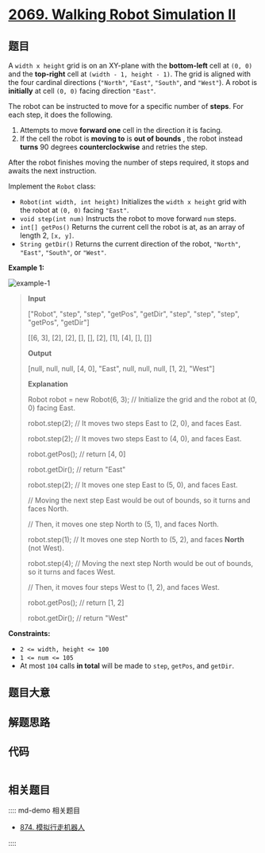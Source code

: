 # [2069. Walking Robot Simulation II](https://leetcode.com/problems/walking-robot-simulation-ii)

## 题目

A `width x height` grid is on an XY-plane with the **bottom-left** cell at
`(0, 0)` and the **top-right** cell at `(width - 1, height - 1)`. The grid is
aligned with the four cardinal directions (`"North"`, `"East"`, `"South"`, and
`"West"`). A robot is **initially** at cell `(0, 0)` facing direction
`"East"`.

The robot can be instructed to move for a specific number of **steps**. For
each step, it does the following.

  1. Attempts to move **forward one** cell in the direction it is facing.
  2. If the cell the robot is **moving to** is **out of bounds** , the robot instead **turns** 90 degrees **counterclockwise** and retries the step.

After the robot finishes moving the number of steps required, it stops and
awaits the next instruction.

Implement the `Robot` class:

  * `Robot(int width, int height)` Initializes the `width x height` grid with the robot at `(0, 0)` facing `"East"`.
  * `void step(int num)` Instructs the robot to move forward `num` steps.
  * `int[] getPos()` Returns the current cell the robot is at, as an array of length 2, `[x, y]`.
  * `String getDir()` Returns the current direction of the robot, `"North"`, `"East"`, `"South"`, or `"West"`.



**Example 1:**

![example-1](https://assets.leetcode.com/uploads/2021/10/09/example-1.png)

> 
> 
> 
> 
> 
> **Input**
> 
> ["Robot", "step", "step", "getPos", "getDir", "step", "step", "step", "getPos", "getDir"]
> 
> [[6, 3], [2], [2], [], [], [2], [1], [4], [], []]
> 
> **Output**
> 
> [null, null, null, [4, 0], "East", null, null, null, [1, 2], "West"]
> 
> 
> 
> **Explanation**
> 
> Robot robot = new Robot(6, 3); // Initialize the grid and the robot at (0, 0) facing East.
> 
> robot.step(2);  // It moves two steps East to (2, 0), and faces East.
> 
> robot.step(2);  // It moves two steps East to (4, 0), and faces East.
> 
> robot.getPos(); // return [4, 0]
> 
> robot.getDir(); // return "East"
> 
> robot.step(2);  // It moves one step East to (5, 0), and faces East.
> 
> > 
> > 
> > 
> > 
> // Moving the next step East would be out of bounds, so it turns and faces North.
> 
> > 
> > 
> > 
> > 
> // Then, it moves one step North to (5, 1), and faces North.
> 
> robot.step(1);  // It moves one step North to (5, 2), and faces **North** (not West).
> 
> robot.step(4);  // Moving the next step North would be out of bounds, so it turns and faces West.
> 
> > 
> > 
> > 
> > 
> // Then, it moves four steps West to (1, 2), and faces West.
> 
> robot.getPos(); // return [1, 2]
> 
> robot.getDir(); // return "West"
> 
> 

**Constraints:**

  * `2 <= width, height <= 100`
  * `1 <= num <= 105`
  * At most `104` calls **in total** will be made to `step`, `getPos`, and `getDir`.


## 题目大意

## 解题思路

## 代码

```javascript

```

## 相关题目

:::: md-demo 相关题目
- [874. 模拟行走机器人](https://leetcode.com/problems/walking-robot-simulation)

::::
